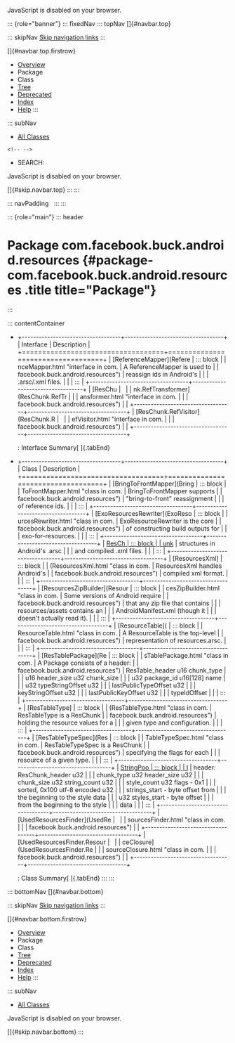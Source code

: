 <div>

JavaScript is disabled on your browser.

</div>

::: {role="banner"}
::: fixedNav
::: topNav
[]{#navbar.top}

::: skipNav
[Skip navigation links](#skip.navbar.top "Skip navigation links")
:::

[]{#navbar.top.firstrow}

-   [Overview](../../../../../index.html)
-   Package
-   Class
-   [Tree](package-tree.html)
-   [Deprecated](../../../../../deprecated-list.html)
-   [Index](../../../../../index-all.html)
-   [Help](../../../../../help-doc.html)
:::

::: subNav
-   [All Classes](../../../../../allclasses.html)

```{=html}
<!-- -->
```
-   SEARCH:

<div>

<div>

JavaScript is disabled on your browser.

</div>

</div>

[]{#skip.navbar.top}
:::
:::

::: navPadding
 
:::
:::

::: {role="main"}
::: header
# Package com.facebook.buck.android.resources {#package-com.facebook.buck.android.resources .title title="Package"}
:::

::: contentContainer
-   +-----------------------------------+-----------------------------------+
    | Interface                         | Description                       |
    +===================================+===================================+
    | [ReferenceMapper](Refere          | ::: block                         |
    | nceMapper.html "interface in com. | A ReferenceMapper is used to      |
    | facebook.buck.android.resources") | reassign ids in Android\'s        |
    |                                   | .arsc/.xml files.                 |
    |                                   | :::                               |
    +-----------------------------------+-----------------------------------+
    | [ResChu                           |                                   |
    | nk.RefTransformer](ResChunk.RefTr |                                   |
    | ansformer.html "interface in com. |                                   |
    | facebook.buck.android.resources") |                                   |
    +-----------------------------------+-----------------------------------+
    | [ResChunk.RefVisitor](ResChunk.R  |                                   |
    | efVisitor.html "interface in com. |                                   |
    | facebook.buck.android.resources") |                                   |
    +-----------------------------------+-----------------------------------+

    : Interface Summary[ ]{.tabEnd}

-   +-----------------------------------+-----------------------------------+
    | Class                             | Description                       |
    +===================================+===================================+
    | [BringToFrontMapper](Bring        | ::: block                         |
    | ToFrontMapper.html "class in com. | BringToFrontMapper supports       |
    | facebook.buck.android.resources") | \"bring-to-front\" reassignment   |
    |                                   | of reference ids.                 |
    |                                   | :::                               |
    +-----------------------------------+-----------------------------------+
    | [ExoResourcesRewriter](ExoReso    | ::: block                         |
    | urcesRewriter.html "class in com. | ExoResourceRewriter is the core   |
    | facebook.buck.android.resources") | of constructing build outputs for |
    |                                   | exo-for-resources.                |
    |                                   | :::                               |
    +-----------------------------------+-----------------------------------+
    | [ResCh                            | ::: block                         |
    | unk](ResChunk.html "class in com. | ResChunk is the base of most      |
    | facebook.buck.android.resources") | structures in Android\'s .arsc    |
    |                                   | and compiled .xml files.          |
    |                                   | :::                               |
    +-----------------------------------+-----------------------------------+
    | [ResourcesXml]                    | ::: block                         |
    | (ResourcesXml.html "class in com. | ResourcesXml handles Android\'s   |
    | facebook.buck.android.resources") | compiled xml format.              |
    |                                   | :::                               |
    +-----------------------------------+-----------------------------------+
    | [ResourcesZipBuilder](Resour      | ::: block                         |
    | cesZipBuilder.html "class in com. | Some versions of Android require  |
    | facebook.buck.android.resources") | that any zip file that contains   |
    |                                   | resources/assets contains an      |
    |                                   | AndroidManifest.xml (though it    |
    |                                   | doesn\'t actually read it).       |
    |                                   | :::                               |
    +-----------------------------------+-----------------------------------+
    | [ResourceTable](                  | ::: block                         |
    | ResourceTable.html "class in com. | A ResourceTable is the top-level  |
    | facebook.buck.android.resources") | representation of resources.arsc. |
    |                                   | :::                               |
    +-----------------------------------+-----------------------------------+
    | [ResTablePackage](Re              | ::: block                         |
    | sTablePackage.html "class in com. | A Package consists of a header:   |
    | facebook.buck.android.resources") | ResTable_header u16 chunk_type    |
    |                                   | u16 header_size u32 chunk_size    |
    |                                   | u32 package_id u16\[128\] name    |
    |                                   | u32 typeStringOffset u32          |
    |                                   | lastPublicTypeOffset u32          |
    |                                   | keyStringOffset u32               |
    |                                   | lastPublicKeyOffset u32           |
    |                                   | typeIdOffset                      |
    |                                   | :::                               |
    +-----------------------------------+-----------------------------------+
    | [ResTableType]                    | ::: block                         |
    | (ResTableType.html "class in com. | ResTableType is a ResChunk        |
    | facebook.buck.android.resources") | holding the resource values for a |
    |                                   | given type and configuration.     |
    |                                   | :::                               |
    +-----------------------------------+-----------------------------------+
    | [ResTableTypeSpec](Res            | ::: block                         |
    | TableTypeSpec.html "class in com. | ResTableTypeSpec is a ResChunk    |
    | facebook.buck.android.resources") | specifying the flags for each     |
    |                                   | resource of a given type.         |
    |                                   | :::                               |
    +-----------------------------------+-----------------------------------+
    | [StringPoo                        | ::: block                         |
    | l](StringPool.html "class in com. | A StringPool consists of a        |
    | facebook.buck.android.resources") | header: ResChunk_header u32       |
    |                                   | chunk_type u32 header_size u32    |
    |                                   | chunk_size u32 string_count u32   |
    |                                   | style_count u32 flags - 0x1       |
    |                                   | sorted, 0x100 utf-8 encoded u32   |
    |                                   | strings_start - byte offset from  |
    |                                   | the beginning to the style data   |
    |                                   | u32 styles_start - byte offset    |
    |                                   | from the beginning to the style   |
    |                                   | data                              |
    |                                   | :::                               |
    +-----------------------------------+-----------------------------------+
    | [UsedResourcesFinder](UsedRe      |                                   |
    | sourcesFinder.html "class in com. |                                   |
    | facebook.buck.android.resources") |                                   |
    +-----------------------------------+-----------------------------------+
    | [UsedResourcesFinder.Resour       |                                   |
    | ceClosure](UsedResourcesFinder.Re |                                   |
    | sourceClosure.html "class in com. |                                   |
    | facebook.buck.android.resources") |                                   |
    +-----------------------------------+-----------------------------------+

    : Class Summary[ ]{.tabEnd}
:::
:::

::: bottomNav
[]{#navbar.bottom}

::: skipNav
[Skip navigation links](#skip.navbar.bottom "Skip navigation links")
:::

[]{#navbar.bottom.firstrow}

-   [Overview](../../../../../index.html)
-   Package
-   Class
-   [Tree](package-tree.html)
-   [Deprecated](../../../../../deprecated-list.html)
-   [Index](../../../../../index-all.html)
-   [Help](../../../../../help-doc.html)
:::

::: subNav
-   [All Classes](../../../../../allclasses.html)

<div>

<div>

JavaScript is disabled on your browser.

</div>

</div>

[]{#skip.navbar.bottom}
:::
